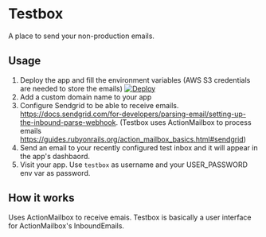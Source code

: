 # Testbox

A place to send your non-production emails.

## Usage

1. Deploy the app and fill the environment variables (AWS S3 credentials are needed to store the emails)
[![Deploy](https://www.herokucdn.com/deploy/button.svg)](https://heroku.com/deploy?template=https://github.com/juanmanuelramallo/testbox)
1. Add a custom domain name to your app
1. Configure Sendgrid to be able to receive emails. https://docs.sendgrid.com/for-developers/parsing-email/setting-up-the-inbound-parse-webhook. (Testbox uses ActionMailbox to process emails https://guides.rubyonrails.org/action_mailbox_basics.html#sendgrid)
1. Send an email to your recently configured test inbox and it will appear in the app's dashbaord.
1. Visit your app. Use `testbox` as username and your USER_PASSWORD env var as password.

## How it works

Uses ActionMailbox to receive emais. Testbox is basically a user interface for ActionMailbox's InboundEmails.
